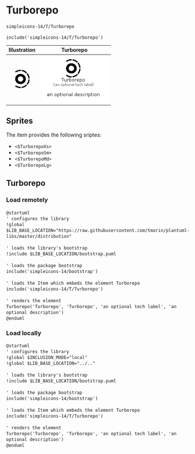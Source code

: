 # Turborepo


```text
simpleicons-14/T/Turborepo
```

```text
include('simpleicons-14/T/Turborepo')
```



| Illustration | Turborepo |
| :---: | :---: |
| ![illustration for Illustration](../../simpleicons-14/T/Turborepo.png) | ![illustration for Turborepo](../../simpleicons-14/T/Turborepo.Local.png) |



## Sprites
The item provides the following sriptes:

- `<$TurborepoXs>`
- `<$TurborepoSm>`
- `<$TurborepoMd>`
- `<$TurborepoLg>`





## Turborepo

### Load remotely
```plantuml
@startuml
' configures the library
!global $LIB_BASE_LOCATION="https://raw.githubusercontent.com/tmorin/plantuml-libs/master/distribution"

' loads the library's bootstrap
!include $LIB_BASE_LOCATION/bootstrap.puml

' loads the package bootstrap
include('simpleicons-14/bootstrap')

' loads the Item which embeds the element Turborepo
include('simpleicons-14/T/Turborepo')

' renders the element
Turborepo('Turborepo', 'Turborepo', 'an optional tech label', 'an optional description')
@enduml
```

### Load locally
```plantuml
@startuml
' configures the library
!global $INCLUSION_MODE="local"
!global $LIB_BASE_LOCATION="../.."

' loads the library's bootstrap
!include $LIB_BASE_LOCATION/bootstrap.puml

' loads the package bootstrap
include('simpleicons-14/bootstrap')

' loads the Item which embeds the element Turborepo
include('simpleicons-14/T/Turborepo')

' renders the element
Turborepo('Turborepo', 'Turborepo', 'an optional tech label', 'an optional description')
@enduml
```

